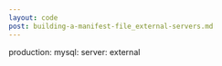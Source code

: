 ```yaml
---
layout: code
post: building-a-manifest-file_external-servers.md
---
```



production:
    mysql:
        server: external
